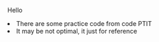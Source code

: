 Hello
<li> There are some practice code from code PTIT</li>
<li> It may be not optimal, it just for reference</li>
